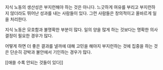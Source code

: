 지식 노동의 생산성은 부지런해야 하는 것은 아니다. 느긋하게 여유를 부리고 부지런하지 않더라도 뛰어난 성과를 내는 사람들이 있다. 그런 사람들은 창의적이고 올바르게 일을 처리한다.

지식 노동은 모호함과 불명확한 부분이 많다. 일의 양을 많게 하는 것보다는 명확한 의사 결정이 필요한 경우가 많다.

어떻게 하면 더 좋은 결과를 낼까에 대해 고민을 해야지 부지런하는 것에 집중을 하는 것은 단순히 강박과 불안에서 기인하는 경우가 많다.

[[애쓸 수록 안되는 것들이 있다]]
